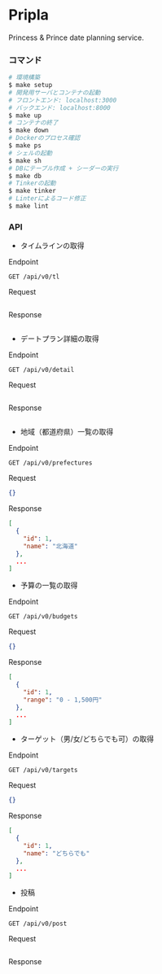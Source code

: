 # Pripla

Princess & Prince date planning service.

### コマンド

```bash
# 環境構築
$ make setup
# 開発用サーバとコンテナの起動
# フロントエンド: localhost:3000
# バックエンド: localhost:8000
$ make up
# コンテナの終了
$ make down
# Dockerのプロセス確認
$ make ps
# シェルの起動
$ make sh
# DBにテーブル作成 + シーダーの実行
$ make db
# Tinkerの起動
$ make tinker
# Linterによるコード修正
$ make lint
```

### API

- タイムラインの取得

Endpoint

```
GET /api/v0/tl
```

Request

```json

```

Response

```json

```

- デートプラン詳細の取得

Endpoint

```
GET /api/v0/detail
```

Request

```json

```

Response

```json

```

- 地域（都道府県）一覧の取得

Endpoint

```
GET /api/v0/prefectures
```

Request

```json
{}
```

Response

```json
[
  {
    "id": 1,
    "name": "北海道"
  },
  ...
]
```

- 予算の一覧の取得

Endpoint

```
GET /api/v0/budgets
```

Request

```json
{}
```

Response

```json
[
  {
    "id": 1,
    "range": "0 - 1,500円"
  },
  ...
]
```

- ターゲット（男/女/どちらでも可）の取得

Endpoint

```
GET /api/v0/targets
```

Request

```json
{}
```

Response

```json
[
  {
    "id": 1,
    "name": "どちらでも"
  },
  ...
]
```

- 投稿

Endpoint

```
GET /api/v0/post
```

Request

```json

```

Response

```json

```
